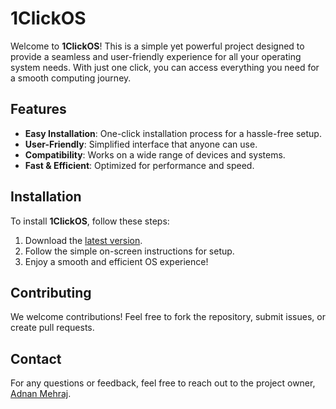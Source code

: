 # 1ClickOS

Welcome to **1ClickOS**! This is a simple yet powerful project designed to provide a seamless and user-friendly experience for all your operating system needs. With just one click, you can access everything you need for a smooth computing journey.

## Features

- **Easy Installation**: One-click installation process for a hassle-free setup.
- **User-Friendly**: Simplified interface that anyone can use.
- **Compatibility**: Works on a wide range of devices and systems.
- **Fast & Efficient**: Optimized for performance and speed.

## Installation

To install **1ClickOS**, follow these steps:

1. Download the [latest version](https://adnanmehraj2006.github.io/1clickos/).
2. Follow the simple on-screen instructions for setup.
3. Enjoy a smooth and efficient OS experience!

## Contributing

We welcome contributions! Feel free to fork the repository, submit issues, or create pull requests.

## Contact

For any questions or feedback, feel free to reach out to the project owner, [Adnan Mehraj](https://github.com/adnanmehraj2006).
